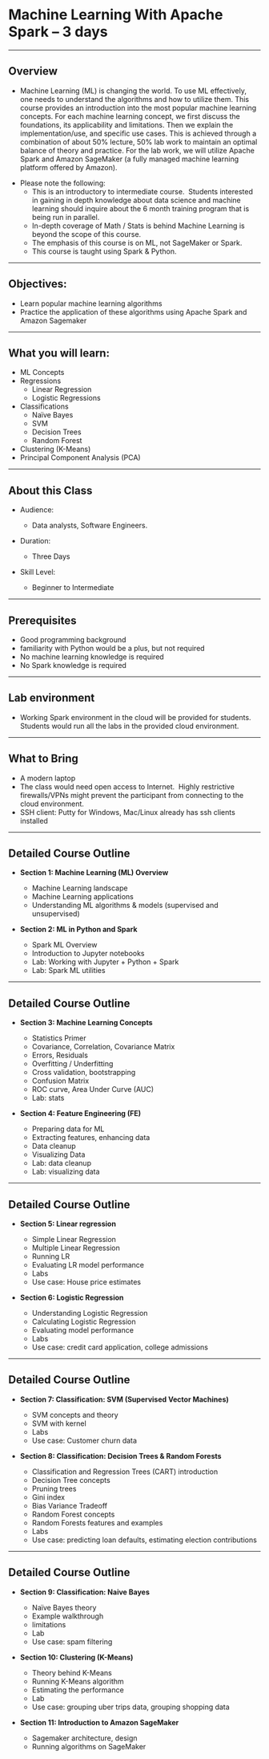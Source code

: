# Machine Learning With Apache Spark – 3 days
---

## Overview

* Machine Learning (ML) is changing the world. To use ML effectively, one needs to understand the algorithms and how to utilize them. This course provides an introduction into the most popular machine learning concepts. For each machine learning concept, we first discuss the foundations, its applicability and limitations. Then we explain the implementation/use, and specific use cases. This is achieved through a combination of about 50% lecture, 50% lab work to maintain an optimal balance of theory and practice.
For the lab work, we will utilize Apache Spark and Amazon SageMaker (a fully managed machine learning platform offered by Amazon).
- Please note the following:
  - This is an introductory to intermediate course.   Students interested in gaining in depth knowledge about data science and machine learning should inquire about the 6 month training program that is being run in parallel.  
  - In-depth coverage of Math / Stats is behind Machine Learning is beyond the scope of this course.
  - The emphasis of this course is on ML, not SageMaker or Spark.
  - This course is taught using Spark & Python.

---

## Objectives:

- Learn popular machine learning algorithms
- Practice the application of these algorithms using Apache Spark and Amazon Sagemaker
---

## What you will learn:
- ML Concepts
- Regressions
  - Linear Regression
  - Logistic Regressions
- Classifications
  - Naïve Bayes
  - SVM
  - Decision Trees
  - Random Forest
- Clustering (K-Means)
- Principal Component Analysis (PCA)

---

## About this Class

* Audience:
   - Data analysts,  Software Engineers.

* Duration:
   - Three Days

* Skill Level:
   - Beginner to Intermediate
---

## Prerequisites

   - Good programming background
   - familiarity with Python would be a plus, but not required
   - No machine learning knowledge is required
   - No Spark knowledge is required

---

## Lab environment

* Working Spark environment in the cloud will be provided for students.  
Students would run all the labs in the provided cloud environment.
---

## What to Bring

- A modern laptop
- The class would need open access to Internet.   Highly restrictive firewalls/VPNs might prevent the participant from connecting to the cloud environment.
- SSH client: Putty for Windows, Mac/Linux already has ssh clients installed
---

## Detailed Course Outline

- **Section 1: Machine Learning (ML) Overview**
  - Machine Learning landscape
  - Machine Learning applications
  - Understanding ML algorithms & models (supervised and unsupervised)

- **Section 2: ML in Python and Spark**
  - Spark ML Overview
  - Introduction to Jupyter notebooks
  - Lab: Working with Jupyter + Python + Spark
  - Lab: Spark ML utilities

---

## Detailed Course Outline

- **Section 3: Machine Learning Concepts**

  - Statistics Primer
  - Covariance, Correlation, Covariance Matrix
  - Errors, Residuals
  - Overfitting / Underfitting
  - Cross validation, bootstrapping
  - Confusion Matrix
  - ROC curve, Area Under Curve (AUC)
  - Lab: stats


- **Section 4: Feature Engineering (FE)**

  - Preparing data for ML
  - Extracting features, enhancing data
  - Data cleanup
  - Visualizing Data
  - Lab: data cleanup
  - Lab: visualizing data

---

## Detailed Course Outline

- **Section 5: Linear regression**

  - Simple Linear Regression
  - Multiple Linear Regression
  - Running LR
  - Evaluating LR model performance
  - Labs
  - Use case: House price estimates


- **Section 6: Logistic Regression**

  - Understanding Logistic Regression
  - Calculating Logistic Regression
  - Evaluating model performance
  - Labs
  - Use case: credit card application, college admissions

---

## Detailed Course Outline

- **Section 7: Classification: SVM (Supervised Vector Machines)**
  - SVM concepts and theory
  - SVM with kernel
  - Labs
  - Use case: Customer churn data

- **Section 8: Classification: Decision Trees & Random Forests**
  - Classification and Regression Trees (CART) introduction
  - Decision Tree concepts
  - Pruning trees
  - Gini index
  - Bias Variance Tradeoff
  - Random Forest concepts
  - Random Forests features and examples
  - Labs
  - Use case: predicting loan defaults, estimating election contributions

---

## Detailed Course Outline

- **Section 9: Classification: Naive Bayes**

  - Naïve Bayes theory
  - Example walkthrough
  - limitations
  - Lab
  - Use case: spam filtering

- **Section 10: Clustering (K-Means)**

  - Theory behind K-Means
  - Running K-Means algorithm
  - Estimating the performance
  - Lab
  - Use case: grouping uber trips data, grouping shopping data


- **Section 11: Introduction to Amazon SageMaker**

  - Sagemaker architecture, design
  - Running algorithms on SageMaker 

